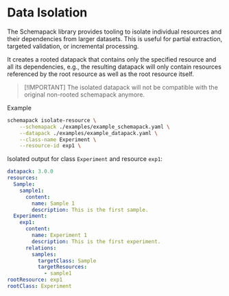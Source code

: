 <!--
 Copyright 2021 - 2025 Universität Tübingen, DKFZ, EMBL, and Universität zu Köln
 for the German Human Genome-Phenome Archive (GHGA)

 Licensed under the Apache License, Version 2.0 (the "License");
 you may not use this file except in compliance with the License.
 You may obtain a copy of the License at

     http://www.apache.org/licenses/LICENSE-2.0

 Unless required by applicable law or agreed to in writing, software
 distributed under the License is distributed on an "AS IS" BASIS,
 WITHOUT WARRANTIES OR CONDITIONS OF ANY KIND, either express or implied.
 See the License for the specific language governing permissions and
 limitations under the License.
-->

# Data Isolation

The Schemapack library provides tooling to isolate individual resources and their dependencies from larger datasets. This is useful for partial extraction, targeted validation, or incremental processing.

It creates a rooted datapack that contains only the specified resource and all its dependencies, e.g., the resulting datapack will only contain resources referenced by the root resource as well as the root resource itself.

> [!IMPORTANT] The isolated datapack will not be compatible with the original non-rooted schemapack anymore.


Example

```bash
schemapack isolate-resource \
    --schemapack ./examples/example_schemapack.yaml \
    --datapack ./examples/example_datapack.yaml \
    --class-name Experiment \
    --resource-id exp1 \
```

Isolated output for class `Experiment` and resource `exp1`:


```yaml
datapack: 3.0.0
resources:
  Sample:
    sample1:
      content:
        name: Sample 1
        description: This is the first sample.
  Experiment:
    exp1:
      content:
        name: Experiment 1
        description: This is the first experiment.
      relations:
        samples:
          targetClass: Sample
          targetResources:
            - sample1
rootResource: exp1
rootClass: Experiment
```
